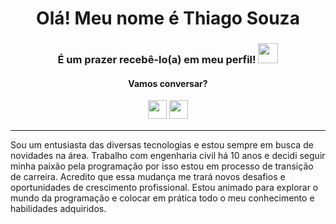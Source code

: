 <div align="center">
<h1> Olá! Meu nome é Thiago Souza</h1> 
  <h3> É um prazer recebê-lo(a) em meu perfil! <img src="https://github.com/blackcater/blackcater/raw/main/images/Hi.gif" height="32" /></h3>
<h4>Vamos conversar?</h4>
  <p>
  <a href="https://www.linkedin.com/in/thiagoccs/"><img src="https://img.shields.io/badge/linkedin-%230077B5.svg?style=for-the-badge&logo=linkedin&logoColor=white" style="margin-bottom: 4px;" height="30px" target="_blank"></a>
  <a href="mailto:thiago29.06@hotmail.com"><img src="https://img.shields.io/badge/-Thiago Souza-c14438?style=for-the-badge&logo=Gmail&logoColor=white&link=mailto:thiago29.06@hotmail.com" style="margin-bottom: 4px;" height="30px" target="_blank"></a>
</p>
</div>
<hr>
<p>
  Sou um entusiasta das diversas tecnologias e estou sempre em busca de novidades na área. Trabalho com engenharia civil há 10 anos e decidi seguir minha paixão pela programação por isso estou em processo de <st>transição de carreira</st>. Acredito que essa mudança me trará novos desafios e oportunidades de crescimento profissional. Estou animado para explorar o mundo da programação e colocar em prática todo o meu conhecimento e habilidades adquiridos.
</p>


